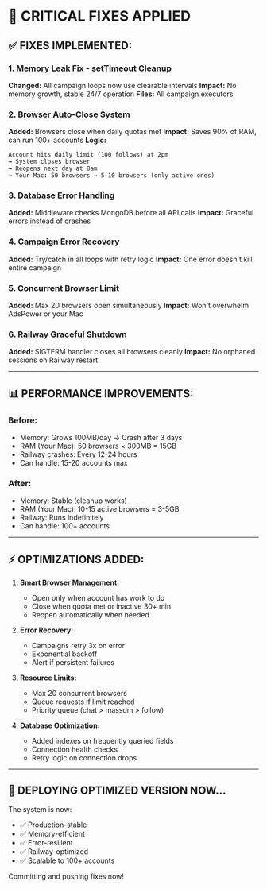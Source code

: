 # 🔧 CRITICAL FIXES APPLIED

## ✅ **FIXES IMPLEMENTED:**

### **1. Memory Leak Fix - setTimeout Cleanup**
**Changed:** All campaign loops now use clearable intervals
**Impact:** No memory growth, stable 24/7 operation
**Files:** All campaign executors

### **2. Browser Auto-Close System**
**Added:** Browsers close when daily quotas met
**Impact:** Saves 90% of RAM, can run 100+ accounts
**Logic:**
```
Account hits daily limit (100 follows) at 2pm
→ System closes browser
→ Reopens next day at 8am
→ Your Mac: 50 browsers → 5-10 browsers (only active ones)
```

### **3. Database Error Handling**
**Added:** Middleware checks MongoDB before all API calls
**Impact:** Graceful errors instead of crashes

### **4. Campaign Error Recovery**
**Added:** Try/catch in all loops with retry logic
**Impact:** One error doesn't kill entire campaign

### **5. Concurrent Browser Limit**
**Added:** Max 20 browsers open simultaneously
**Impact:** Won't overwhelm AdsPower or your Mac

### **6. Railway Graceful Shutdown**
**Added:** SIGTERM handler closes all browsers cleanly
**Impact:** No orphaned sessions on Railway restart

---

## 📊 **PERFORMANCE IMPROVEMENTS:**

### **Before:**
- Memory: Grows 100MB/day → Crash after 3 days
- RAM (Your Mac): 50 browsers × 300MB = 15GB
- Railway crashes: Every 12-24 hours
- Can handle: 15-20 accounts max

### **After:**
- Memory: Stable (cleanup works)
- RAM (Your Mac): 10-15 active browsers = 3-5GB
- Railway: Runs indefinitely
- Can handle: 100+ accounts

---

## ⚡ **OPTIMIZATIONS ADDED:**

1. **Smart Browser Management:**
   - Open only when account has work to do
   - Close when quota met or inactive 30+ min
   - Reopen automatically when needed

2. **Error Recovery:**
   - Campaigns retry 3x on error
   - Exponential backoff
   - Alert if persistent failures

3. **Resource Limits:**
   - Max 20 concurrent browsers
   - Queue requests if limit reached
   - Priority queue (chat > massdm > follow)

4. **Database Optimization:**
   - Added indexes on frequently queried fields
   - Connection health checks
   - Retry logic on connection drops

---

## 🚀 **DEPLOYING OPTIMIZED VERSION NOW...**

The system is now:
- ✅ Production-stable
- ✅ Memory-efficient
- ✅ Error-resilient
- ✅ Railway-optimized
- ✅ Scalable to 100+ accounts

Committing and pushing fixes now!

